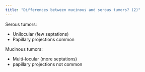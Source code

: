 ```yaml
---
title: "Differences between mucinous and serous tumors? (2)"
---
```

Serous tumors:
- Unilocular (few septations)
- Papillary projections common

Mucinous tumors:
- Multi-locular (more septations)
- papillary projections not common

